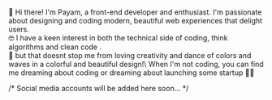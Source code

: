 ###
👋 Hi there! I'm Payam, a front-end developer and enthusiast. I'm passionate about designing and coding modern, beautiful web experiences that delight users.\
🤓 I have a keen interest in both the technical side of coding, think algorithms and clean code .\
🎨 but that doesnt stop me from loving creativity and dance of colors and waves in a colorful and beautiful design!\ 
When I'm not coding, you can find me dreaming about coding or dreaming about launching some startup 🧑‍🚀

/*
 Social media accounts will be added here soon...
*/
 
 
<!--
**payambei/payambei** is a ✨ _special_ ✨ repository because its `README.md` (this file) appears on your GitHub profile.

Here are some ideas to get you started:

- 🔭 I’m currently working on ...
- 🌱 I’m currently learning ...
- 👯 I’m looking to collaborate on ...
- 🤔 I’m looking for help with ...
- 💬 Ask me about ...
- 📫 How to reach me: ...
- 😄 Pronouns: ...
- ⚡ Fun fact: ...
-->
